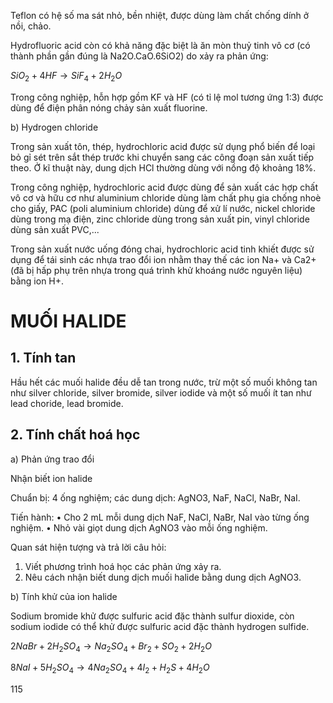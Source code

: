 Teflon có hệ số ma sát nhỏ, bền nhiệt, được dùng làm chất chống dính ở nồi, chảo.

Hydrofluoric acid còn có khả năng đặc biệt là ăn mòn thuỷ tinh vô cơ (có thành phần gần đúng là Na2O.CaO.6SiO2) do xảy ra phản ứng:

$SiO_2 + 4HF \longrightarrow SiF_4 + 2H_2O$

Trong công nghiệp, hỗn hợp gồm KF và HF (có tỉ lệ mol tương ứng 1:3) được dùng để điện phân nóng chảy sản xuất fluorine.

b) Hydrogen chloride

Trong sản xuất tôn, thép, hydrochloric acid được sử dụng phổ biến để loại bỏ gỉ sét trên sắt thép trước khi chuyển sang các công đoạn sản xuất tiếp theo. Ở kĩ thuật này, dung dịch HCl thường dùng với nồng độ khoảng 18%.

Trong công nghiệp, hydrochloric acid được dùng để sản xuất các hợp chất vô cơ và hữu cơ như aluminium chloride dùng làm chất phụ gia chống nhoè cho giấy, PAC (poli aluminium chloride) dùng để xử lí nước, nickel chloride dùng trong mạ điện, zinc chloride dùng trong sản xuất pin, vinyl chloride dùng sản xuất PVC,...

Trong sản xuất nước uống đóng chai, hydrochloric acid tinh khiết được sử dụng để tái sinh các nhựa trao đổi ion nhằm thay thế các ion Na+ và Ca2+ (đã bị hấp phụ trên nhựa trong quá trình khử khoáng nước nguyên liệu) bằng ion H+.

# MUỐI HALIDE

## 1. Tính tan

Hầu hết các muối halide đều dễ tan trong nước, trừ một số muối không tan như silver chloride, silver bromide, silver iodide và một số muối ít tan như lead choride, lead bromide.

## 2. Tính chất hoá học

a) Phản ứng trao đổi

Nhận biết ion halide

Chuẩn bị: 4 ống nghiệm; các dung dịch: AgNO3, NaF, NaCl, NaBr, NaI.

Tiến hành:
• Cho 2 mL mỗi dung dịch NaF, NaCl, NaBr, NaI vào từng ống nghiệm.
• Nhỏ vài giọt dung dịch AgNO3 vào mỗi ống nghiệm.

Quan sát hiện tượng và trả lời câu hỏi:
1. Viết phương trình hoá học các phản ứng xảy ra.
2. Nêu cách nhận biết dung dịch muối halide bằng dung dịch AgNO3.

b) Tính khử của ion halide

Sodium bromide khử được sulfuric acid đặc thành sulfur dioxide, còn sodium iodide có thể khử được sulfuric acid đặc thành hydrogen sulfide.

$2NaBr + 2H_2SO_4 \longrightarrow Na_2SO_4 + Br_2 + SO_2 + 2H_2O$

$8NaI + 5H_2SO_4 \longrightarrow 4Na_2SO_4 + 4I_2 + H_2S + 4H_2O$

115